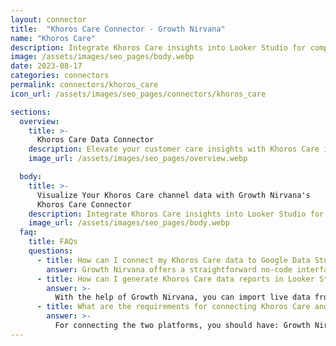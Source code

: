 ```yaml
---
layout: connector
title:  "Khoros Care Connector - Growth Nirvana"
name: "Khoros Care"
description: Integrate Khoros Care insights into Looker Studio for comprehensive customer support analytics that guide your customer care strategies.
image: /assets/images/seo_pages/body.webp
date: 2023-08-17
categories: connectors
permalink: connectors/khoros_care
icon_url: /assets/images/seo_pages/connectors/khoros_care

sections:
  overview:
    title: >-
      Khoros Care Data Connector
    description: Elevate your customer care insights with Khoros Care integration. Seamlessly merge customer care data from Khoros Care with Looker Studio's analytical capabilities, unlocking insights that drive support strategies, response performance, and operational excellence.
    image_url: /assets/images/seo_pages/overview.webp

  body:
    title: >-
      Visualize Your Khoros Care channel data with Growth Nirvana's
      Khoros Care Connector
    description: Integrate Khoros Care insights into Looker Studio for comprehensive customer support analytics that guide your customer care strategies.
    image_url: /assets/images/seo_pages/body.webp
  faq:
    title: FAQs
    questions:
      - title: How can I connect my Khoros Care data to Google Data Studio/Looker Studio?
        answer: Growth Nirvana offers a straightforward no-code interface to connect to Khoros Care data sources.
      - title: How can I generate Khoros Care data reports in Looker Studio?
        answer: >-
          With the help of Growth Nirvana, you can import live data from Khoros Care into Looker Studio. These data can be viewed in charts, tables, and dashboards to generate branded reports that can be shared instantly.
      - title: What are the requirements for connecting Khoros Care and Looker Studio?
        answer: >-
          For connecting the two platforms, you should have: Growth Nirvana Account and Khoros Care Ads Account
---
```

